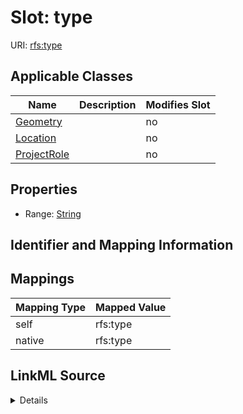 

# Slot: type



URI: [rfs:type](https://framework.regen.network/schema/type)



<!-- no inheritance hierarchy -->





## Applicable Classes

| Name | Description | Modifies Slot |
| --- | --- | --- |
| [Geometry](Geometry.md) |  |  no  |
| [Location](Location.md) |  |  no  |
| [ProjectRole](ProjectRole.md) |  |  no  |







## Properties

* Range: [String](String.md)





## Identifier and Mapping Information








## Mappings

| Mapping Type | Mapped Value |
| ---  | ---  |
| self | rfs:type |
| native | rfs:type |




## LinkML Source

<details>
```yaml
name: type
alias: type
domain_of:
- ProjectRole
- Location
- Geometry
range: string

```
</details>